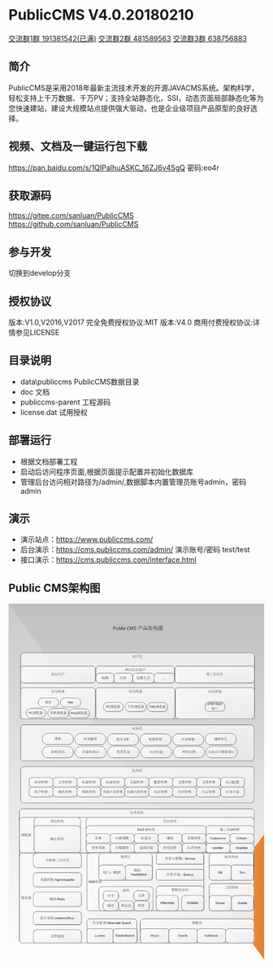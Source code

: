 # PublicCMS V4.0.20180210

<a target="_blank" href="//shang.qq.com/wpa/qunwpa?idkey=89ffe8cd3abc04f6794965a330b0a278fdbc31f53e46fd5ee1c4f54ed43a6b28">交流群1群 191381542(已满)</a>
<a target="_blank" href="//shang.qq.com/wpa/qunwpa?idkey=088c921c4eb74328eef0192bac1e63c7228eb31b0524a373d40cdd907ddd2d3c">交流群2群 481589563</a>
<a target="_blank" href="//shang.qq.com/wpa/qunwpa?idkey=8b1c7e07973d9f9553c0b8d5f8410107c02456bf6b4674dc7e4d113266ee8e03">交流群3群 638756883</a>

## 简介

PublicCMS是采用2018年最新主流技术开发的开源JAVACMS系统。架构科学，轻松支持上千万数据、千万PV；支持全站静态化，SSI，动态页面局部静态化等为您快速建站，建设大规模站点提供强大驱动，也是企业级项目产品原型的良好选择。

## 视频、文档及一键运行包下载

https://pan.baidu.com/s/1QIPaIhuASKC_16ZJ6v4SgQ 密码:eo4r

## 获取源码

https://gitee.com/sanluan/PublicCMS
https://github.com/sanluan/PublicCMS

## 参与开发

切换到develop分支

## 授权协议

版本:V1.0,V2016,V2017 完全免费授权协议:MIT
版本:V4.0 商用付费授权协议:详情参见LICENSE

## 目录说明

* data\publiccms	PublicCMS数据目录
* doc			文档
* publiccms-parent	工程源码
* license.dat 试用授权

## 部署运行

* 根据文档部署工程
* 启动后访问程序页面,根据页面提示配置并初始化数据库
* 管理后台访问相对路径为/admin/,数据脚本内置管理员账号admin，密码admin

## 演示

* 演示站点：https://www.publiccms.com/
* 后台演示：https://cms.publiccms.com/admin/ 演示账号/密码 test/test
* 接口演示：https://cms.publiccms.com/interface.html


## Public CMS架构图

![](doc/structure.png)